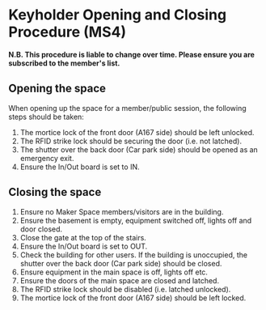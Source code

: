 # Keyholder Opening and Closing Procedure (MS4)

**N.B.  This procedure is liable to change over time.  Please ensure you are subscribed to the member's list.**

## Opening the space
 
When opening up the space for a member/public session, the following steps should be taken:

1. The mortice lock of the front door (A167 side) should be left unlocked.
2. The RFID strike lock should be securing the door (i.e. not latched).
3. The shutter over the back door (Car park side) should be opened as an emergency exit.
4. Ensure the In/Out board is set to IN.

## Closing the space
 
1. Ensure no Maker Space members/visitors are in the building.
2. Ensure the basement is empty, equipment switched off, lights off and door closed.
3. Close the gate at the top of the stairs.
4. Ensure the In/Out board is set to OUT. 
5. Check the building for other users.  If the building is unoccupied, the shutter over the back door (Car park side) should be closed.
6. Ensure equipment in the main space is off, lights off etc.
7. Ensure the doors of the main space are closed and latched.
8. The RFID strike lock should be disabled (i.e. latched unlocked).
9. The mortice lock of the front door (A167 side) should be left locked.